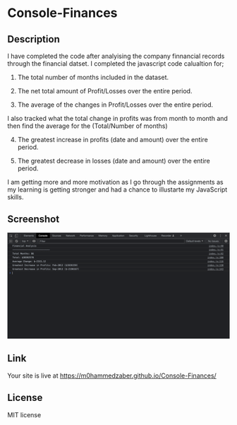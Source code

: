 # Console-Finances

## Description 

I have completed the code after analyising the company finnancial records through the financial datset. I completed the javascript code calualtion for;

1. The total number of months included in the dataset.

2. The net total amount of Profit/Losses over the entire period.

3. The average of the changes in Profit/Losses over the entire period.

I also tracked what the total change in profits was from month to month and then find the average for the (Total/Number of months)

4. The greatest increase in profits (date and amount) over the entire period.

5. The greatest decrease in losses (date and amount) over the entire period.

I am getting more and more motivation as I go through the assignments as my learning is getting stronger and had a chance to illustarte my JavaScript skills.


## Screenshot
<img src="images/javascript-final-code.png" alt="final output shown in console log">

## Link
Your site is live at https://m0hammedzaber.github.io/Console-Finances/

## License 
MIT license
